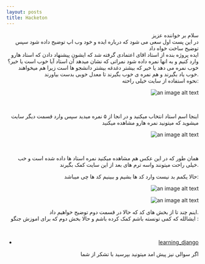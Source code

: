 ```yaml
---
layout: posts
title: Hacketon
---
```

<div style="text-align: right">
سلام بر خواننده عزیز<br>
در این پست اول سعی می شود که درباره ایده و خود وب اپ توضیح داده شود سپس توضیح ساخت خواه داد<br>
ایده پروژه بنده از استاد اقای اعتمادی گرفته شد که ایشون پیشنهاد دادن که استاد هارو وارد کنیم و به انها نمره داده شود
نمراتی که نشان میدهد آن استاد آیا خوب است یا خیر؟
خوب نمره می دهد یا خیر که بیشتر دغدغه بیشتر دانشجو ها است 
زیرا هم میخواهند خوب یاد بگیرند و هم نمره ی خوب بگیرند تا معدل خوبی بدست بیاورند.
<br>
نحوه استفاده از سایت خیلی راحته:

![an image alt text]({{amirsmvt.github.io}}/assets/images/8.jpg "votes")

<br>

اینجا اسم استاد انتخاب میکنید و در انجا از ۵ نمره میدید سپس وارد قسمت دیگر سایت میشوید که میتونید نمره هارو مشاهده میکنید
<br>

![an image alt text]({{amirsmvt.github.io}}/assets/images/9.jpg "results")

<br>

همان طور که در این عکس هم مشاهده میکنید نمره استاد ها داده شده است و خب خیلی راحت میتونند واسه ترم های بعد از این سایت کمک بگیرند.

حالا یکمم بد نیست وارد کد ها بشیم و ببینیم کد ها چی میباشد:

![an image alt text]({{amirsmvt.github.io}}/assets/images/10.jpg "codes")

![an image alt text]({{amirsmvt.github.io}}/assets/images/11.jpg "codes")


اینم چند تا از بخش های کد که حالا در قسمت دوم توضیح خواهیم داد.
<br>
ایشالله که کمی تونسته باشم کمک کرده باشم و حالا بخش دوم که  برای اموزش جنگو :

<br>

* [learning_django](/amirsmvt.github.io/assets/learn.pdf)

اگر سوالی نیز پیش امد میتونید بپرسید با تشکر از شما
</div>